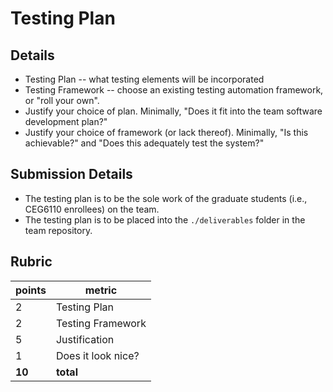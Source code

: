 # Testing Plan

## Details
* Testing Plan -- what testing elements will be incorporated 
* Testing Framework -- choose an existing testing automation framework, or "roll your own".
* Justify your choice of plan. Minimally, "Does it fit into the team software development plan?"
* Justify your choice of framework (or lack thereof). Minimally, "Is this achievable?" and "Does this adequately test the system?"

## Submission Details
* The testing plan is to be the sole work of the graduate students (i.e., CEG6110 enrollees) on the team.
* The testing plan is to be placed into the `./deliverables` folder in the team repository.

## Rubric
| points | metric             |
| ------ | ------------------ |
| 2      | Testing Plan       |
| 2      | Testing Framework  |
| 5      | Justification      |
| 1      | Does it look nice? |
| **10** | **total**          |
